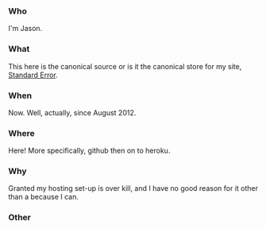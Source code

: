 ### Who
I'm Jason.

### What
This here is the canonical source or is it the canonical store for my site, [Standard Error](http://stderr.me).

### When
Now. Well, actually, since August 2012.

### Where
Here! More specifically, github then on to heroku.

### Why
Granted my hosting set-up is over kill, and I have no good reason for it other than a because I can.

### Other
